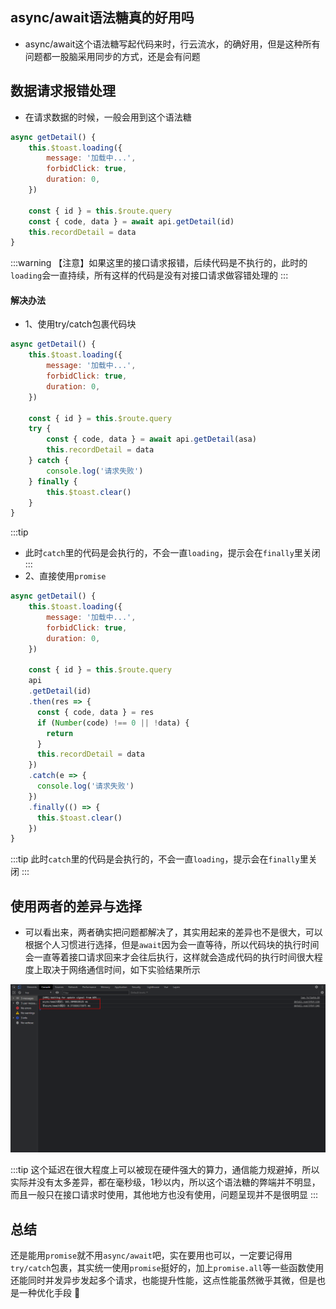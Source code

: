 ## async/await语法糖真的好用吗

- async/await这个语法糖写起代码来时，行云流水，的确好用，但是这种所有问题都一股脑采用同步的方式，还是会有问题

## 数据请求报错处理
- 在请求数据的时候，一般会用到这个语法糖
```js
async getDetail() {
    this.$toast.loading({
        message: '加载中...',
        forbidClick: true,
        duration: 0,
    })

    const { id } = this.$route.query
    const { code, data } = await api.getDetail(id)
    this.recordDetail = data
}
```
:::warning
【注意】如果这里的接口请求报错，后续代码是不执行的，此时的`loading`会一直持续，所有这样的代码是没有对接口请求做容错处理的
:::
#### 解决办法
- 1、使用try/catch包裹代码块
```js
async getDetail() {
    this.$toast.loading({
        message: '加载中...',
        forbidClick: true,
        duration: 0,
    })

    const { id } = this.$route.query
    try {
        const { code, data } = await api.getDetail(asa)
        this.recordDetail = data
    } catch {
        console.log('请求失败')
    } finally {
        this.$toast.clear()
    }
}
```
:::tip
- 此时`catch`里的代码是会执行的，不会一直`loading`，提示会在`finally`里关闭
:::
- 2、直接使用`promise`
```js
async getDetail() {
    this.$toast.loading({
        message: '加载中...',
        forbidClick: true,
        duration: 0,
    })

    const { id } = this.$route.query
    api
    .getDetail(id)
    .then(res => {
      const { code, data } = res
      if (Number(code) !== 0 || !data) {
        return
      }
      this.recordDetail = data
    })
    .catch(e => {
      console.log('请求失败')
    })
    .finally(() => {
      this.$toast.clear()
    })
}
```
:::tip
此时`catch`里的代码是会执行的，不会一直`loading`，提示会在`finally`里关闭
:::
## 使用两者的差异与选择
- 可以看出来，两者确实把问题都解决了，其实用起来的差异也不是很大，可以根据个人习惯进行选择，但是`await`因为会一直等待，所以代码块的执行时间会一直等着接口请求回来才会往后执行，这样就会造成代码的执行时间很大程度上取决于网络通信时间，如下实验结果所示

![image-20220217145052738](../../public/async&await/image1.png)

:::tip
这个延迟在很大程度上可以被现在硬件强大的算力，通信能力规避掉，所以实际并没有太多差异，都在毫秒级，1秒以内，所以这个语法糖的弊端并不明显，而且一般只在接口请求时使用，其他地方也没有使用，问题呈现并不是很明显
:::
## 总结
还是能用`promise`就不用`async/await`吧，实在要用也可以，一定要记得用`try/catch`包裹，其实统一使用`promise`挺好的，加上`promise.all`等一些函数使用还能同时并发异步发起多个请求，也能提升性能，这点性能虽然微乎其微，但是也是一种优化手段 :100: